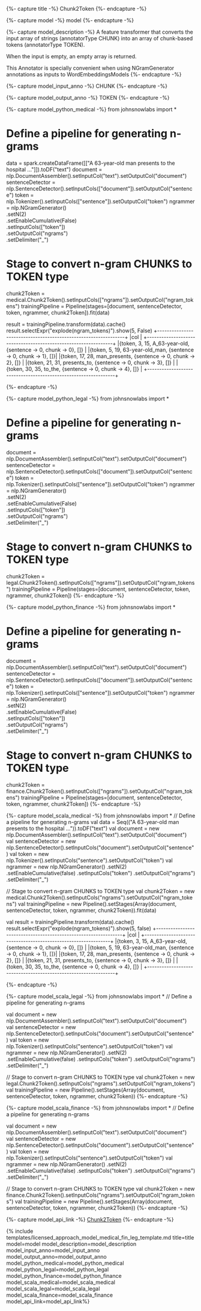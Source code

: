 {%- capture title -%}
Chunk2Token
{%- endcapture -%}

{%- capture model -%}
model
{%- endcapture -%}

{%- capture model_description -%}
A feature transformer that converts the input array of strings (annotatorType CHUNK) into an
array of chunk-based tokens (annotatorType TOKEN).

When the input is empty, an empty array is returned.

This Annotator is specially convenient when using NGramGenerator annotations as inputs to WordEmbeddingsModels
{%- endcapture -%}

{%- capture model_input_anno -%}
CHUNK
{%- endcapture -%}

{%- capture model_output_anno -%}
TOKEN
{%- endcapture -%}

{%- capture model_python_medical -%}
from johnsnowlabs import * 
# Define a pipeline for generating n-grams
data = spark.createDataFrame([["A 63-year-old man presents to the hospital ..."]]).toDF("text")
document = nlp.DocumentAssembler().setInputCol("text").setOutputCol("document")
sentenceDetector = nlp.SentenceDetector().setInputCols(["document"]).setOutputCol("sentence")
token = nlp.Tokenizer().setInputCols(["sentence"]).setOutputCol("token")
ngrammer = nlp.NGramGenerator() \
 .setN(2) \
 .setEnableCumulative(False) \
 .setInputCols(["token"]) \
 .setOutputCol("ngrams") \
 .setDelimiter("_")

# Stage to convert n-gram CHUNKS to TOKEN type
chunk2Token = medical.Chunk2Token().setInputCols(["ngrams"]).setOutputCol("ngram_tokens")
trainingPipeline = Pipeline(stages=[document, sentenceDetector, token, ngrammer, chunk2Token]).fit(data)

result = trainingPipeline.transform(data).cache()
result.selectExpr("explode(ngram_tokens)").show(5, False)
    +----------------------------------------------------------------+
    |col                                                             |
    +----------------------------------------------------------------+
    |{token, 3, 15, A_63-year-old, {sentence -> 0, chunk -> 0}, []}  |
    |{token, 5, 19, 63-year-old_man, {sentence -> 0, chunk -> 1}, []}|
    |{token, 17, 28, man_presents, {sentence -> 0, chunk -> 2}, []}  |
    |{token, 21, 31, presents_to, {sentence -> 0, chunk -> 3}, []}   |
    |{token, 30, 35, to_the, {sentence -> 0, chunk -> 4}, []}        |
    +----------------------------------------------------------------+

{%- endcapture -%}


{%- capture model_python_legal -%}
from johnsnowlabs import * 
# Define a pipeline for generating n-grams
document = nlp.DocumentAssembler().setInputCol("text").setOutputCol("document")
sentenceDetector = nlp.SentenceDetector().setInputCols(["document"]).setOutputCol("sentence")
token = nlp.Tokenizer().setInputCols(["sentence"]).setOutputCol("token")
ngrammer = nlp.NGramGenerator() \
 .setN(2) \
 .setEnableCumulative(False) \
 .setInputCols(["token"]) \
 .setOutputCol("ngrams") \
 .setDelimiter("_")

# Stage to convert n-gram CHUNKS to TOKEN type
chunk2Token = legal.Chunk2Token().setInputCols(["ngrams"]).setOutputCol("ngram_tokens")
trainingPipeline = Pipeline(stages=[document, sentenceDetector, token, ngrammer, chunk2Token])
{%- endcapture -%}

{%- capture model_python_finance -%}
from johnsnowlabs import * 
# Define a pipeline for generating n-grams
document = nlp.DocumentAssembler().setInputCol("text").setOutputCol("document")
sentenceDetector = nlp.SentenceDetector().setInputCols(["document"]).setOutputCol("sentence")
token = nlp.Tokenizer().setInputCols(["sentence"]).setOutputCol("token")
ngrammer = nlp.NGramGenerator() \
 .setN(2) \
 .setEnableCumulative(False) \
 .setInputCols(["token"]) \
 .setOutputCol("ngrams") \
 .setDelimiter("_")

# Stage to convert n-gram CHUNKS to TOKEN type
chunk2Token = finance.Chunk2Token().setInputCols(["ngrams"]).setOutputCol("ngram_tokens")
trainingPipeline = Pipeline(stages=[document, sentenceDetector, token, ngrammer, chunk2Token])
{%- endcapture -%}

{%- capture model_scala_medical -%}
from johnsnowlabs import * 
// Define a pipeline for generating n-grams
val data = Seq(("A 63-year-old man presents to the hospital ...")).toDF("text")
val document = new nlp.DocumentAssembler().setInputCol("text").setOutputCol("document")
val sentenceDetector = new nlp.SentenceDetector().setInputCols("document").setOutputCol("sentence")
val token = new nlp.Tokenizer().setInputCols("sentence").setOutputCol("token")
val ngrammer = new nlp.NGramGenerator()
 .setN(2)
 .setEnableCumulative(false)
 .setInputCols("token")
 .setOutputCol("ngrams")
 .setDelimiter("_")

// Stage to convert n-gram CHUNKS to TOKEN type
val chunk2Token = new medical.Chunk2Token().setInputCols("ngrams").setOutputCol("ngram_tokens")
val trainingPipeline = new Pipeline().setStages(Array(document, sentenceDetector, token, ngrammer, chunk2Token)).fit(data)

val result = trainingPipeline.transform(data).cache()
result.selectExpr("explode(ngram_tokens)").show(5, false)
+----------------------------------------------------------------+
|col                                                             |
+----------------------------------------------------------------+
|{token, 3, 15, A_63-year-old, {sentence -> 0, chunk -> 0}, []}  |
|{token, 5, 19, 63-year-old_man, {sentence -> 0, chunk -> 1}, []}|
|{token, 17, 28, man_presents, {sentence -> 0, chunk -> 2}, []}  |
|{token, 21, 31, presents_to, {sentence -> 0, chunk -> 3}, []}   |
|{token, 30, 35, to_the, {sentence -> 0, chunk -> 4}, []}        |
+----------------------------------------------------------------+

{%- endcapture -%}

{%- capture model_scala_legal -%}
from johnsnowlabs import * 
// Define a pipeline for generating n-grams

val document = new nlp.DocumentAssembler().setInputCol("text").setOutputCol("document")
val sentenceDetector = new nlp.SentenceDetector().setInputCols("document").setOutputCol("sentence")
val token = new nlp.Tokenizer().setInputCols("sentence").setOutputCol("token")
val ngrammer = new nlp.NGramGenerator()
 .setN(2)
 .setEnableCumulative(false)
 .setInputCols("token")
 .setOutputCol("ngrams")
 .setDelimiter("_")

// Stage to convert n-gram CHUNKS to TOKEN type
val chunk2Token = new legal.Chunk2Token().setInputCols("ngrams").setOutputCol("ngram_tokens")
val trainingPipeline = new Pipeline().setStages(Array(document, sentenceDetector, token, ngrammer, chunk2Token))
{%- endcapture -%}

{%- capture model_scala_finance -%}
from johnsnowlabs import * 
// Define a pipeline for generating n-grams

val document = new nlp.DocumentAssembler().setInputCol("text").setOutputCol("document")
val sentenceDetector = new nlp.SentenceDetector().setInputCols("document").setOutputCol("sentence")
val token = new nlp.Tokenizer().setInputCols("sentence").setOutputCol("token")
val ngrammer = new nlp.NGramGenerator()
 .setN(2)
 .setEnableCumulative(false)
 .setInputCols("token")
 .setOutputCol("ngrams")
 .setDelimiter("_")

// Stage to convert n-gram CHUNKS to TOKEN type
val chunk2Token = new finance.Chunk2Token().setInputCols("ngrams").setOutputCol("ngram_tokens")
val trainingPipeline = new Pipeline().setStages(Array(document, sentenceDetector, token, ngrammer, chunk2Token))
{%- endcapture -%}

{%- capture model_api_link -%}
[Chunk2Token](https://nlp.johnsnowlabs.com/licensed/api/com/johnsnowlabs/nlp/annotators/Chunk2Token.html)
{%- endcapture -%}

{% include templates/licensed_approach_model_medical_fin_leg_template.md
title=title
model=model
model_description=model_description
model_input_anno=model_input_anno
model_output_anno=model_output_anno
model_python_medical=model_python_medical
model_python_legal=model_python_legal
model_python_finance=model_python_finance
model_scala_medical=model_scala_medical
model_scala_legal=model_scala_legal
model_scala_finance=model_scala_finance
model_api_link=model_api_link%}